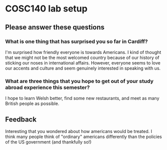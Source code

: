 # COSC140 lab setup

## Please answer these questions

### What is one thing that has surprised you so far in Cardiff?

I'm surprised how friendly everyone is towards Americans. I kind of thought that we might not be the most welcomed country because of our history of sticking our noses in international affairs. However, everyone seems to love our accents and culture and seem genuinely interested in speaking with us. 

### What are three things that you hope to get out of your study abroad experience this semester?

I hope to learn Welsh better, find some new restaurants, and meet as many British people as possible. 

## Feedback

Interesting that you wondered about how americans would be treated.  I think many people think of "ordinary" americans differently than the policies of the US government (and thankfully so!)

